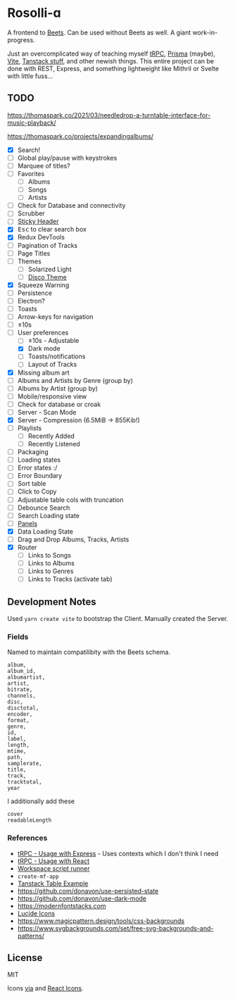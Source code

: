 # Rosolli-ɑ

A frontend to [Beets](https://github.com/beetbox/beets). Can be used without Beets as well. A giant work-in-progress.

Just an overcomplicated way of teaching myself [tRPC](https://trpc.io/), [Prisma](https://www.prisma.io/) (maybe), [Vite](https://vitejs.dev/), [Tanstack stuff](https://tanstack.com/), and other newish things. This entire project can be done with REST, Express, and something lightweight like Mithril or Svelte with little fuss...

## TODO

https://thomaspark.co/2021/03/needledrop-a-turntable-interface-for-music-playback/

https://thomaspark.co/projects/expandingalbums/

- [x] Search!
- [ ] Global play/pause with keystrokes
- [ ] Marquee of titles?
- [ ] Favorites
  - [ ] Albums
  - [ ] Songs
  - [ ] Artists
- [ ] Check for Database and connectivity
- [ ] Scrubber
- [ ] [Sticky Header](https://codesandbox.io/s/0mk3qwpl4l?file=%2Fsrc%2Findex.js)
- [x] <kbd>Esc</kbd> to clear search box
- [x] Redux DevTools
- [ ] Pagination of Tracks
- [ ] Page Titles
- [ ] Themes
  - [ ] Solarized Light
  - [ ] [Disco Theme](https://marketplace.visualstudio.com/items?itemName=RobbOwen.synthwave-vscode)
- [x] Squeeze Warning
- [ ] Persistence
- [ ] Electron?
- [ ] Toasts
- [ ] Arrow-keys for navigation
- [ ] ±10s
- [ ] User preferences
  - [ ] ±10s - Adjustable
  - [x] Dark mode
  - [ ] Toasts/notifications
  - [ ] Layout of Tracks
- [x] Missing album art
- [ ] Albums and Artists by Genre (group by)
- [ ] Albums by Artist (group by)
- [ ] Mobile/responsive view
- [ ] Check for database or croak
- [ ] Server - Scan Mode
- [x] Server - Compression (6.5MiB -> 855Kib!)
- [ ] Playlists
  - [ ] Recently Added
  - [ ] Recently Listened
- [ ] Packaging
- [ ] Loading states
- [ ] Error states :/
- [ ] Error Boundary
- [ ] Sort table
- [ ] Click to Copy
- [ ] Adjustable table cols with truncation
- [ ] Debounce Search
- [ ] Search Loading state
- [ ] [Panels](https://react-resizable-panels.vercel.app/examples/horizontal)
- [x] Data Loading State
- [ ] Drag and Drop Albums, Tracks, Artists
- [x] Router
  - [ ] Links to Songs
  - [ ] Links to Albums
  - [ ] Links to Genres
  - [ ] Links to Tracks (activate tab)

## Development Notes

Used `yarn create vite` to bootstrap the Client. Manually created the Server.

### Fields

Named to maintain compatilibity with the Beets schema.

```
album,
album_id,
albumartist,
artist,
bitrate,
channels,
disc,
disctotal,
encoder,
format,
genre,
id,
label,
length,
mtime,
path,
samplerate,
title,
track,
tracktotal,
year
```

I additionally add these

```
cover
readableLength
```

### References

- [tRPC - Usage with Express](https://trpc.io/docs/express) - Uses contexts which I don't think I need
- [tRPC - Usage with React](https://trpc.io/docs/react)
- [Workspace script runner](https://www.npmjs.com/package/wsrun)
- `create-mf-app`
- [Tanstack Table Example](https://codesandbox.io/p/sandbox/friendly-matsumoto-nbvtwb)
- https://github.com/donavon/use-persisted-state
- https://github.com/donavon/use-dark-mode
- https://modernfontstacks.com
- [Lucide Icons](https://lucide.dev)
- https://www.magicpattern.design/tools/css-backgrounds
- https://www.svgbackgrounds.com/set/free-svg-backgrounds-and-patterns/

## License

MIT

Icons [via](https://www.flaticon.com/packs/healthy-food-2) and [React Icons](https://react-icons.github.io/react-icons/).
